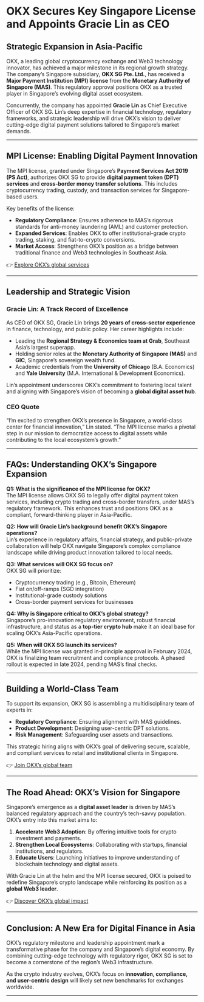 # OKX Secures Key Singapore License and Appoints Gracie Lin as CEO  

## Strategic Expansion in Asia-Pacific  

OKX, a leading global cryptocurrency exchange and Web3 technology innovator, has achieved a major milestone in its regional growth strategy. The company’s Singapore subsidiary, **OKX SG Pte. Ltd.**, has received a **Major Payment Institution (MPI) license** from the **Monetary Authority of Singapore (MAS)**. This regulatory approval positions OKX as a trusted player in Singapore’s evolving digital asset ecosystem.  

Concurrently, the company has appointed **Gracie Lin** as Chief Executive Officer of OKX SG. Lin’s deep expertise in financial technology, regulatory frameworks, and strategic leadership will drive OKX’s vision to deliver cutting-edge digital payment solutions tailored to Singapore’s market demands.  

---

## MPI License: Enabling Digital Payment Innovation  

The MPI license, granted under Singapore’s **Payment Services Act 2019 (PS Act)**, authorizes OKX SG to provide **digital payment token (DPT) services** and **cross-border money transfer solutions**. This includes cryptocurrency trading, custody, and transaction services for Singapore-based users.  

Key benefits of the license:  
- **Regulatory Compliance**: Ensures adherence to MAS’s rigorous standards for anti-money laundering (AML) and customer protection.  
- **Expanded Services**: Enables OKX to offer institutional-grade crypto trading, staking, and fiat-to-crypto conversions.  
- **Market Access**: Strengthens OKX’s position as a bridge between traditional finance and Web3 technologies in Southeast Asia.  

👉 [Explore OKX’s global services](https://bit.ly/okx-bonus)  

---

## Leadership and Strategic Vision  

### Gracie Lin: A Track Record of Excellence  

As CEO of OKX SG, Gracie Lin brings **20 years of cross-sector experience** in finance, technology, and public policy. Her career highlights include:  
- Leading the **Regional Strategy & Economics team at Grab**, Southeast Asia’s largest superapp.  
- Holding senior roles at the **Monetary Authority of Singapore (MAS)** and **GIC**, Singapore’s sovereign wealth fund.  
- Academic credentials from the **University of Chicago** (B.A. Economics) and **Yale University** (M.A. International & Development Economics).  

Lin’s appointment underscores OKX’s commitment to fostering local talent and aligning with Singapore’s vision of becoming a **global digital asset hub**.  

### CEO Quote  

“I’m excited to strengthen OKX’s presence in Singapore, a world-class center for financial innovation,” Lin stated. “The MPI license marks a pivotal step in our mission to democratize access to digital assets while contributing to the local ecosystem’s growth.”  

---

## FAQs: Understanding OKX’s Singapore Expansion  

**Q1: What is the significance of the MPI license for OKX?**  
The MPI license allows OKX SG to legally offer digital payment token services, including crypto trading and cross-border transfers, under MAS’s regulatory framework. This enhances trust and positions OKX as a compliant, forward-thinking player in Asia-Pacific.  

**Q2: How will Gracie Lin’s background benefit OKX’s Singapore operations?**  
Lin’s experience in regulatory affairs, financial strategy, and public-private collaboration will help OKX navigate Singapore’s complex compliance landscape while driving product innovation tailored to local needs.  

**Q3: What services will OKX SG focus on?**  
OKX SG will prioritize:  
- Cryptocurrency trading (e.g., Bitcoin, Ethereum)  
- Fiat on/off-ramps (SGD integration)  
- Institutional-grade custody solutions  
- Cross-border payment services for businesses  

**Q4: Why is Singapore critical to OKX’s global strategy?**  
Singapore’s pro-innovation regulatory environment, robust financial infrastructure, and status as a **top-tier crypto hub** make it an ideal base for scaling OKX’s Asia-Pacific operations.  

**Q5: When will OKX SG launch its services?**  
While the MPI license was granted in-principle approval in February 2024, OKX is finalizing team recruitment and compliance protocols. A phased rollout is expected in late 2024, pending MAS’s final checks.  

---

## Building a World-Class Team  

To support its expansion, OKX SG is assembling a multidisciplinary team of experts in:  
- **Regulatory Compliance**: Ensuring alignment with MAS guidelines.  
- **Product Development**: Designing user-centric DPT solutions.  
- **Risk Management**: Safeguarding user assets and transactions.  

This strategic hiring aligns with OKX’s goal of delivering secure, scalable, and compliant services to retail and institutional clients in Singapore.  

👉 [Join OKX’s global team](https://bit.ly/okx-bonus)  

---

## The Road Ahead: OKX’s Vision for Singapore  

Singapore’s emergence as a **digital asset leader** is driven by MAS’s balanced regulatory approach and the country’s tech-savvy population. OKX’s entry into this market aims to:  
1. **Accelerate Web3 Adoption**: By offering intuitive tools for crypto investment and payments.  
2. **Strengthen Local Ecosystems**: Collaborating with startups, financial institutions, and regulators.  
3. **Educate Users**: Launching initiatives to improve understanding of blockchain technology and digital assets.  

With Gracie Lin at the helm and the MPI license secured, OKX is poised to redefine Singapore’s crypto landscape while reinforcing its position as a **global Web3 leader**.  

👉 [Discover OKX’s global impact](https://bit.ly/okx-bonus)  

---

## Conclusion: A New Era for Digital Finance in Asia  

OKX’s regulatory milestone and leadership appointment mark a transformative phase for the company and Singapore’s digital economy. By combining cutting-edge technology with regulatory rigor, OKX SG is set to become a cornerstone of the region’s Web3 infrastructure.  

As the crypto industry evolves, OKX’s focus on **innovation, compliance, and user-centric design** will likely set new benchmarks for exchanges worldwide.  

--- 
